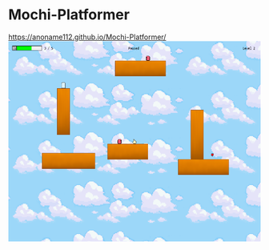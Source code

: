 # Mochi-Platformer
https://anoname112.github.io/Mochi-Platformer/
<br />
<a href="https://anoname112.github.io/Mochi-Platformer/">
   <img src="https://raw.githubusercontent.com/Anoname112/Mochi-Platformer/main/ss.png" title="Mochi Platformer" height="400">
</a>
